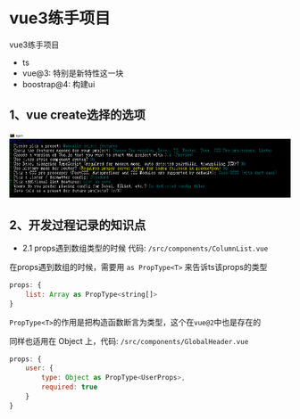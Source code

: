 # vue3练手项目

vue3练手项目
- ts
- vue@3: 特别是新特性这一块
- boostrap@4: 构建ui


## 1、vue create选择的选项

![](./readmeImg/vue-choice.png)



## 2、开发过程记录的知识点
- 2.1 props遇到数组类型的时候
代码: `/src/components/ColumnList.vue`

在props遇到数组的时候，需要用 `as PropType<T>` 来告诉ts该props的类型
```js
props: {
    list: Array as PropType<string[]>
}
```
`PropType<T>`的作用是把构造函数断言为类型，这个在`vue@2`中也是存在的

同样也适用在 Object 上，代码: `/src/components/GlobalHeader.vue`
```js
props: {
    user: {
        type: Object as PropType<UserProps>,
        required: true
    }
}
```
